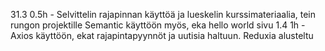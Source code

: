 31.3 0.5h - Selvittelin rajapinnan käyttöä ja lueskelin kurssimateriaalia, tein rungon projektille
Semantic käyttöön myös, eka hello world sivu
1.4 1h - Axios käyttöön, ekat rajapintapyynnöt ja uutisia haltuun. Reduxia alusteltu
